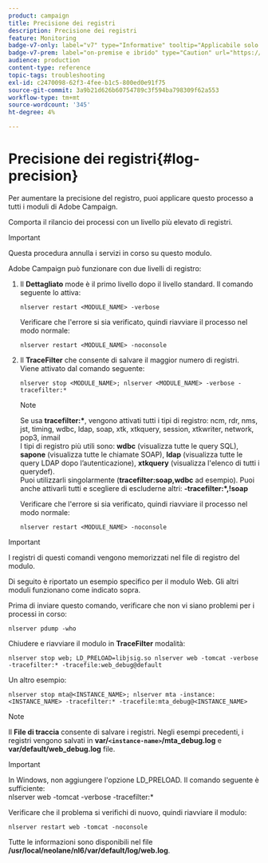 ```yaml
---
product: campaign
title: Precisione dei registri
description: Precisione dei registri
feature: Monitoring
badge-v7-only: label="v7" type="Informative" tooltip="Applicabile solo a Campaign Classic v7"
badge-v7-prem: label="on-premise e ibrido" type="Caution" url="https://experienceleague.adobe.com/docs/campaign-classic/using/installing-campaign-classic/architecture-and-hosting-models/hosting-models-lp/hosting-models.html?lang=it" tooltip="Applicabile solo alle distribuzioni on-premise e ibride"
audience: production
content-type: reference
topic-tags: troubleshooting
exl-id: c2470098-62f3-4fee-b1c5-800ed0e91f75
source-git-commit: 3a9b21d626b60754789c3f594ba798309f62a553
workflow-type: tm+mt
source-wordcount: '345'
ht-degree: 4%

---
```


# Precisione dei registri{#log-precision}



Per aumentare la precisione del registro, puoi applicare questo processo a tutti i moduli di Adobe Campaign.

Comporta il rilancio dei processi con un livello più elevato di registri.

>[!IMPORTANT]
>
>Questa procedura annulla i servizi in corso su questo modulo.

Adobe Campaign può funzionare con due livelli di registro:

1. Il **Dettagliato** mode è il primo livello dopo il livello standard. Il comando seguente lo attiva:

   ```
   nlserver restart <MODULE_NAME> -verbose 
   ```

   Verificare che l&#39;errore si sia verificato, quindi riavviare il processo nel modo normale:

   ```
   nlserver restart <MODULE_NAME> -noconsole
   ```

1. Il **TraceFilter** che consente di salvare il maggior numero di registri. Viene attivato dal comando seguente:

   ```
   nlserver stop <MODULE_NAME>; nlserver <MODULE_NAME> -verbose -tracefilter:*
   ```

   >[!NOTE]
   >
   >Se usa **tracefilter:&#42;**, vengono attivati tutti i tipi di registro: ncm, rdr, nms, jst, timing, wdbc, ldap, soap, xtk, xtkquery, session, xtkwriter, network, pop3, inmail\
   >I tipi di registro più utili sono: **wdbc** (visualizza tutte le query SQL), **sapone** (visualizza tutte le chiamate SOAP), **ldap** (visualizza tutte le query LDAP dopo l’autenticazione), **xtkquery** (visualizza l&#39;elenco di tutti i querydef).\
   >Puoi utilizzarli singolarmente (**tracefilter:soap,wdbc** ad esempio). Puoi anche attivarli tutti e scegliere di escluderne altri: **-tracefilter:&#42;,!soap**

   Verificare che l&#39;errore si sia verificato, quindi riavviare il processo nel modo normale:

   ```
   nlserver restart <MODULE_NAME> -noconsole
   ```

>[!IMPORTANT]
>
>I registri di questi comandi vengono memorizzati nel file di registro del modulo.

Di seguito è riportato un esempio specifico per il modulo Web. Gli altri moduli funzionano come indicato sopra.

Prima di inviare questo comando, verificare che non vi siano problemi per i processi in corso:

```
nlserver pdump -who
```

Chiudere e riavviare il modulo in **TraceFilter** modalità:

```
nlserver stop web; LD_PRELOAD=libjsig.so nlserver web -tomcat -verbose -tracefilter:* -tracefile:web_debug@default
```

Un altro esempio:

```
nlserver stop mta@<INSTANCE_NAME>; nlserver mta -instance:<INSTANCE_NAME> -tracefilter:* -tracefile:mta_debug@<INSTANCE_NAME>
```

>[!NOTE]
>
>Il **File di traccia** consente di salvare i registri. Negli esempi precedenti, i registri vengono salvati in **var/`<instance-name>`/mta_debug.log** e **var/default/web_debug.log** file.

>[!IMPORTANT]
>
>In Windows, non aggiungere l&#39;opzione LD_PRELOAD. Il comando seguente è sufficiente:\
>nlserver web -tomcat -verbose -tracefilter:&#42;

Verificare che il problema si verifichi di nuovo, quindi riavviare il modulo:

```
nlserver restart web -tomcat -noconsole
```

Tutte le informazioni sono disponibili nel file **/usr/local/neolane/nl6/var/default/log/web.log**.
